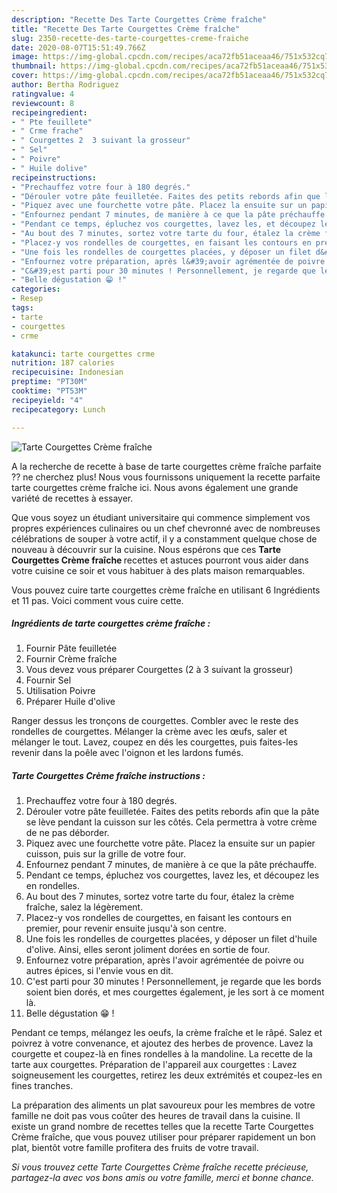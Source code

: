 ```yaml
---
description: "Recette Des Tarte Courgettes Crème fraîche"
title: "Recette Des Tarte Courgettes Crème fraîche"
slug: 2350-recette-des-tarte-courgettes-creme-fraiche
date: 2020-08-07T15:51:49.766Z
image: https://img-global.cpcdn.com/recipes/aca72fb51aceaa46/751x532cq70/tarte-courgettes-creme-fraiche-photo-principale-de-la-recette.jpg
thumbnail: https://img-global.cpcdn.com/recipes/aca72fb51aceaa46/751x532cq70/tarte-courgettes-creme-fraiche-photo-principale-de-la-recette.jpg
cover: https://img-global.cpcdn.com/recipes/aca72fb51aceaa46/751x532cq70/tarte-courgettes-creme-fraiche-photo-principale-de-la-recette.jpg
author: Bertha Rodriguez
ratingvalue: 4
reviewcount: 8
recipeingredient:
- " Pte feuillete"
- " Crme frache"
- " Courgettes 2  3 suivant la grosseur"
- " Sel"
- " Poivre"
- " Huile dolive"
recipeinstructions:
- "Prechauffez votre four à 180 degrés."
- "Dérouler votre pâte feuilletée. Faites des petits rebords afin que la pâte se lève pendant la cuisson sur les côtés. Cela permettra à votre crème de ne pas déborder."
- "Piquez avec une fourchette votre pâte. Placez la ensuite sur un papier cuisson, puis sur la grille de votre four."
- "Enfournez pendant 7 minutes, de manière à ce que la pâte préchauffe."
- "Pendant ce temps, épluchez vos courgettes, lavez les, et découpez les en rondelles."
- "Au bout des 7 minutes, sortez votre tarte du four, étalez la crème fraîche, salez la légèrement."
- "Placez-y vos rondelles de courgettes, en faisant les contours en premier, pour revenir ensuite jusqu&#39;à son centre."
- "Une fois les rondelles de courgettes placées, y déposer un filet d&#39;huile d&#39;olive. Ainsi, elles seront joliment dorées en sortie de four."
- "Enfournez votre préparation, après l&#39;avoir agrémentée de poivre ou autres épices, si l&#39;envie vous en dit."
- "C&#39;est parti pour 30 minutes ! Personnellement, je regarde que les bords soient bien dorés, et mes courgettes également, je les sort à ce moment là."
- "Belle dégustation 😁 !"
categories:
- Resep
tags:
- tarte
- courgettes
- crme

katakunci: tarte courgettes crme 
nutrition: 187 calories
recipecuisine: Indonesian
preptime: "PT30M"
cooktime: "PT53M"
recipeyield: "4"
recipecategory: Lunch

---
```



![Tarte Courgettes Crème fraîche](https://img-global.cpcdn.com/recipes/aca72fb51aceaa46/751x532cq70/tarte-courgettes-creme-fraiche-photo-principale-de-la-recette.jpg)

A la recherche de recette à base de tarte courgettes crème fraîche parfaite ?? ne cherchez plus! Nous vous fournissons uniquement la recette parfaite tarte courgettes crème fraîche ici. Nous avons également une grande variété de recettes à essayer.

Que vous soyez un étudiant universitaire qui commence simplement vos propres expériences culinaires ou un chef chevronné avec de nombreuses célébrations de souper à votre actif, il y a constamment quelque chose de nouveau à découvrir sur la cuisine. Nous espérons que ces <strong> Tarte Courgettes Crème fraîche </strong> recettes et astuces pourront vous aider dans votre cuisine ce soir et vous habituer à des plats maison remarquables.

<!--inarticleads1-->

Vous pouvez cuire tarte courgettes crème fraîche en utilisant 6 Ingrédients et 11 pas. Voici comment vous cuire cette.

##### Ingrédients de tarte courgettes crème fraîche :

1. Fournir  Pâte feuilletée
1. Fournir  Crème fraîche
1. Vous devez vous préparer  Courgettes (2 à 3 suivant la grosseur)
1. Fournir  Sel
1. Utilisation  Poivre
1. Préparer  Huile d&#39;olive


Ranger dessus les tronçons de courgettes. Combler avec le reste des rondelles de courgettes. Mélanger la crème avec les œufs, saler et mélanger le tout. Lavez, coupez en dés les courgettes, puis faites-les revenir dans la poêle avec l&#39;oignon et les lardons fumés. 

<!--inarticleads2-->

##### Tarte Courgettes Crème fraîche instructions :

1. Prechauffez votre four à 180 degrés.
1. Dérouler votre pâte feuilletée. Faites des petits rebords afin que la pâte se lève pendant la cuisson sur les côtés. Cela permettra à votre crème de ne pas déborder.
1. Piquez avec une fourchette votre pâte. Placez la ensuite sur un papier cuisson, puis sur la grille de votre four.
1. Enfournez pendant 7 minutes, de manière à ce que la pâte préchauffe.
1. Pendant ce temps, épluchez vos courgettes, lavez les, et découpez les en rondelles.
1. Au bout des 7 minutes, sortez votre tarte du four, étalez la crème fraîche, salez la légèrement.
1. Placez-y vos rondelles de courgettes, en faisant les contours en premier, pour revenir ensuite jusqu&#39;à son centre.
1. Une fois les rondelles de courgettes placées, y déposer un filet d&#39;huile d&#39;olive. Ainsi, elles seront joliment dorées en sortie de four.
1. Enfournez votre préparation, après l&#39;avoir agrémentée de poivre ou autres épices, si l&#39;envie vous en dit.
1. C&#39;est parti pour 30 minutes ! Personnellement, je regarde que les bords soient bien dorés, et mes courgettes également, je les sort à ce moment là.
1. Belle dégustation 😁 !


Pendant ce temps, mélangez les oeufs, la crème fraîche et le râpé. Salez et poivrez à votre convenance, et ajoutez des herbes de provence. Lavez la courgette et coupez-là en fines rondelles à la mandoline. La recette de la tarte aux courgettes. Préparation de l&#39;appareil aux courgettes : Lavez soigneusement les courgettes, retirez les deux extrémités et coupez-les en fines tranches. 

<!--inarticleads1-->

<p>
La préparation des aliments un plat savoureux pour les membres de votre famille ne doit pas vous coûter des heures de travail dans la cuisine. Il existe un grand nombre de recettes telles que la recette Tarte Courgettes Crème fraîche, que vous pouvez utiliser pour préparer rapidement un bon plat, bientôt votre famille profitera des fruits de votre travail.
</p>

<p>
<i>Si vous trouvez cette Tarte Courgettes Crème fraîche recette précieuse, partagez-la avec vos bons amis ou votre famille, merci et bonne chance.</i>
</p>

